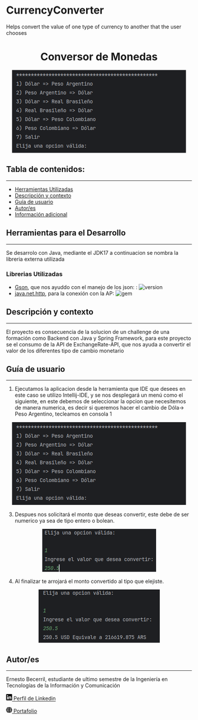 # CurrencyConverter
Helps convert the value of one type of currency to another that the user chooses


<h1 align="center"> Conversor de Monedas</h1>
<p align="center"><img src="/src/com/ernestdev/assets/Screen_Interface.png"></p> 

## Tabla de contenidos:
---

- [Herramientas Utilizadas](#badges-o-escudos)
- [Descripción y contexto](#descripción-y-contexto)
- [Guía de usuario](#guía-de-usuario)
- [Autor/es](#autores)
- [Información adicional](#información-adicional)

## Herramientas para el Desarrollo
---
Se desarrolo con Java, mediante el JDK17 a continuacion se nombra la libreria externa utilizada
### Librerias Utilizadas

- [Gson](https://mvnrepository.com/artifact/com.google.code.gson/gson/2.10.1), que nos ayuddo con el manejo de los json: : ![version](https://img.shields.io/badge/version-2.10.1-blue)
- [java.net.http](https://docs.oracle.com/en/java/javase/17/docs/api/java.net.http/java/net/http/package-summary.html), para la conexión con la AP: ![gem](https://img.shields.io/badge/gem-2.0-blue)


## Descripción y contexto
---
El proyecto es consecuencia de la solucion de un challenge de una formación como Backend con Java y Spring Framework, para este proyecto se el consumo de la API de ExchangeRate-API, que nos ayuda a convertir el valor de los diferentes tipo de cambio monetario 

## Guía de usuario
---
1) Ejecutamos la aplicacion desde la herramienta que IDE que desees en este caso se utilizo Intellij-IDE, y se nos desplegará un menú como el siguiente, en este debemos de seleccionar la opcion que necesitemos de manera numerica, es decir si queremos hacer el cambio de Dóla-> Peso Argentino, tecleamos en consola 1
<p align="center"><img src="/src/com/ernestdev/assets/Screen_Interface.png"></p> 

3) Despues nos solicitará el monto que deseas convertir, este debe de ser numerico ya sea de tipo entero o bolean.
<p align="center"><img src="/src/com/ernestdev/assets/Screen_value.png"></p> 

4) Al finalizar te arrojará el monto convertido al tipo que elejiste.
<p align="center"><img src="/src/com/ernestdev/assets/Screen_Result.png"></p> 

## Autor/es
---
Ernesto Becerril, estudiante de ultimo semestre de la Ingeniería en Tecnologías de la Información y Comunicación

<img src="/src/com/ernestdev/assets/linkedin.svg" width="16px">[  Perfil de Linkedin](www.linkedin.com/in/ernesto-becerril-dominguez)

<img src="/src/com/ernestdev/assets/globe-solid.svg" width="16px">[  Portafolio](https://ernestdev.netlify.app/)

